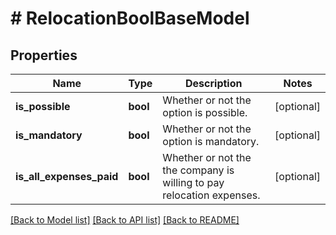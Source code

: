 # # RelocationBoolBaseModel

## Properties

Name | Type | Description | Notes
------------ | ------------- | ------------- | -------------
**is_possible** | **bool** | Whether or not the option is possible. | [optional]
**is_mandatory** | **bool** | Whether or not the option is mandatory. | [optional]
**is_all_expenses_paid** | **bool** | Whether or not the the company is willing to pay relocation expenses. | [optional]

[[Back to Model list]](../../README.md#models) [[Back to API list]](../../README.md#endpoints) [[Back to README]](../../README.md)
